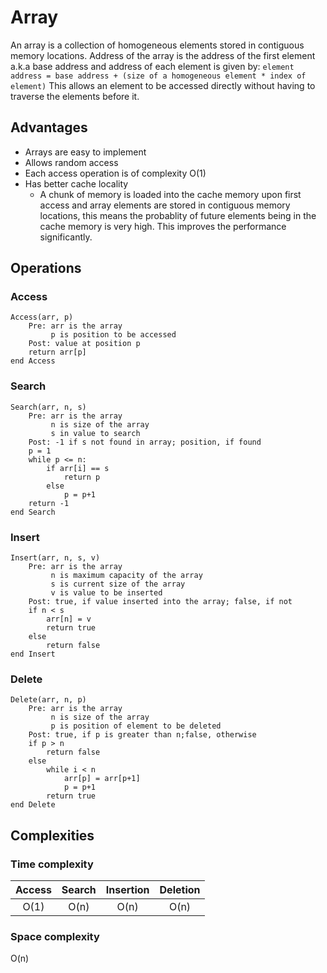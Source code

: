 
# Array

An array is a collection of homogeneous elements stored in contiguous memory locations. Address of the array is the address of the first element a.k.a base address and address of each element is given by:
`element address = base address + (size of a homogeneous element * index of element)`
This allows an element to be accessed directly without having to traverse the elements before it.

## Advantages
- Arrays are easy to implement
- Allows random access
- Each access operation is of complexity O(1)
- Has better cache locality
	- A chunk of memory is loaded into the cache memory upon first access and array elements are stored in contiguous memory locations, this means the probablity of future elements being in the cache memory is very high. This improves the performance significantly.

## Operations
### Access
```
Access(arr, p)
	Pre: arr is the array
	     p is position to be accessed
	Post: value at position p
	return arr[p]
end Access
```

### Search
```
Search(arr, n, s)
	Pre: arr is the array
	     n is size of the array
	     s in value to search
	Post: -1 if s not found in array; position, if found
	p = 1
	while p <= n:
		if arr[i] == s
			return p
		else 
			p = p+1
	return -1
end Search
```

### Insert
```
Insert(arr, n, s, v)
	Pre: arr is the array
	     n is maximum capacity of the array
	     s is current size of the array
	     v is value to be inserted
	Post: true, if value inserted into the array; false, if not
	if n < s
		arr[n] = v
		return true
	else
		return false
end Insert
```
### Delete
```
Delete(arr, n, p)
	Pre: arr is the array
	     n is size of the array
	     p is position of element to be deleted
	Post: true, if p is greater than n;false, otherwise
	if p > n
		return false
	else
		while i < n
			arr[p] = arr[p+1]
			p = p+1
		return true
end Delete
```
## Complexities
### Time complexity

| Access    | Search    | Insertion | Deletion  |
| :-------: | :-------: | :-------: | :-------: |
| O(1)      | O(n)      | O(n)      | O(n)      |

### Space complexity
O(n)